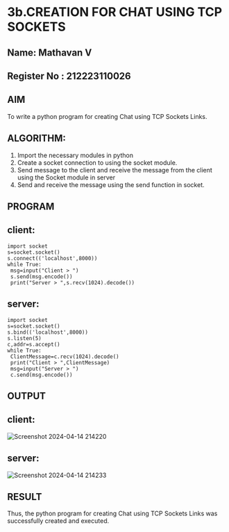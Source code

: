 # 3b.CREATION FOR CHAT USING TCP SOCKETS
## Name: Mathavan V
## Register No : 212223110026
## AIM
To write a python program for creating Chat using TCP Sockets Links.
## ALGORITHM:
1. Import the necessary modules in python
2. Create a socket connection to using the socket module.
3. Send message to the client and receive the message from the client using the Socket module in
 server
4. Send and receive the message using the send function in socket.
## PROGRAM
## client:
```
import socket
s=socket.socket()
s.connect(('localhost',8000))
while True:
 msg=input("Client > ")
 s.send(msg.encode())
 print("Server > ",s.recv(1024).decode())
```
## server:
```
import socket
s=socket.socket()
s.bind(('localhost',8000))
s.listen(5)
c,addr=s.accept()
while True:
 ClientMessage=c.recv(1024).decode()
 print("Client > ",ClientMessage)
 msg=input("Server > ")
 c.send(msg.encode())

```

## OUTPUT
## client:
![Screenshot 2024-04-14 214220](https://github.com/praveen2p/3b_CHAT_USING_TCP_SOCKETS/assets/151658061/e0650656-4d5f-4eb5-b6ce-70fa2b9c8155)

## server:
![Screenshot 2024-04-14 214233](https://github.com/praveen2p/3b_CHAT_USING_TCP_SOCKETS/assets/151658061/dd8296af-dae4-41f6-bd40-5641a21f1257)

## RESULT
Thus, the python program for creating Chat using TCP Sockets Links was successfully 
created and executed.
